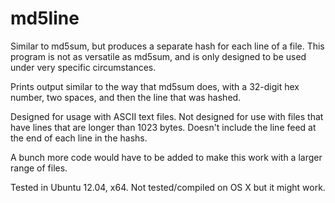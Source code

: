 md5line
=======

Similar to md5sum, but produces a separate hash for each line of a file.
This program is not as versatile as md5sum, and is only designed to be used under very specific circumstances.

Prints output similar to the way that md5sum does, with a 32-digit hex number, two spaces, and then the line that was hashed.

Designed for usage with ASCII text files.
Not designed for use with files that have lines that are longer than 1023 bytes.
Doesn't include the line feed at the end of each line in the hashs.

A bunch more code would have to be added to make this work with a larger range of files.

Tested in Ubuntu 12.04, x64. Not tested/compiled on OS X but it might work.
